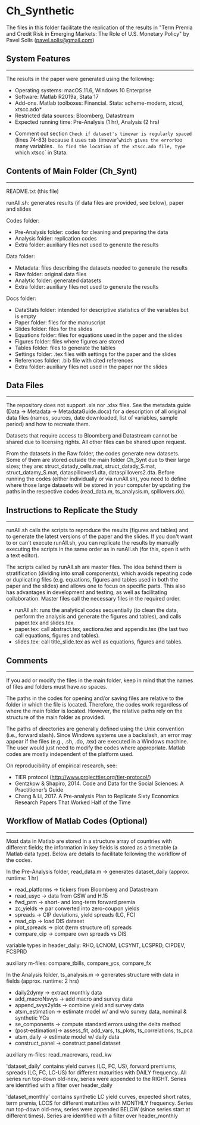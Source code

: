 # Ch_Synthetic

The files in this folder facilitate the replication of the results in "Term Premia and Credit Risk in Emerging Markets: The Role of U.S. Monetary Policy" by Pavel Solís (pavel.solis@gmail.com)


## System Features
-------------------------------------------------------------------------------------
The results in the paper were generated using the following:
- Operating systems: macOS 11.6, Windows 10 Enterprise
- Software: Matlab R2019a, Stata 17
- Add-ons. Matlab toolboxes: Financial. Stata: scheme-modern, xtcsd, xtscc.ado*
- Restricted data sources: Bloomberg, Datastream
- Expected running time: Pre-Analysis (1 hr), Analysis (2 hrs)

* Comment out section `Check if dataset's timevar is regularly spaced` (lines 74-83) because it uses `tab `timevar'` which gives the error `too many variables`. To find the location of the xtscc.ado file, type `which xtscc` in Stata.


## Contents of Main Folder (Ch_Synt)
-------------------------------------------------------------------------------------
README.txt (this file)

runAll.sh: generates results (if data files are provided, see below), paper and slides

Codes folder:
- Pre-Analysis folder: codes for cleaning and preparing the data
- Analysis folder: replication codes
- Extra folder: auxiliary files not used to generate the results

Data folder:
- Metadata: files describing the datasets needed to generate the results
- Raw folder: original data files 
- Analytic folder: generated datasets
- Extra folder: auxiliary files not used to generate the results

Docs folder: 
- DataStats folder: intended for descriptive statistics of the variables but is empty
- Paper folder: files for the manuscript
- Slides folder: files for the slides
- Equations folder: files for equations used in the paper and the slides
- Figures folder: files where figures are stored
- Tables folder: files to generate the tables
- Settings folder: .tex files with settings for the paper and the slides
- References folder: .bib file with cited references
- Extra folder: auxiliary files not used in the paper nor the slides


## Data Files
-------------------------------------------------------------------------------------
The repository does not support .xls nor .xlsx files. See the metadata guide (Data -> Metadata -> MetadataGuide.docx) for a description of all original data files (names, sources, date downloaded, list of variables, sample period) and how to recreate them.

Datasets that require access to Bloomberg and Datastream cannot be shared due to licensing rights. All other files can be shared upon request.

From the datasets in the Raw folder, the codes generate new datasets. Some of them are stored outside the main folder Ch_Synt due to their large sizes; they are: struct_datady_cells.mat, struct_datady_S.mat, struct_datamy_S.mat, dataspillovers1.dta, dataspillovers2.dta. Before running the codes (either individually or via runAll.sh), you need to define where those large datasets will be stored in your computer by updating the paths in the respective codes (read_data.m, ts_analysis.m, spillovers.do). 


## Instructions to Replicate the Study
-------------------------------------------------------------------------------------
runAll.sh calls the scripts to reproduce the results (figures and tables) and to generate the latest versions of the paper and the slides. If you don't want to or can't execute runAll.sh, you can replicate the results by manually executing the scripts in the same order as in runAll.sh (for this, open it with a text editor).

The scripts called by runAll.sh are master files. The idea behind them is stratification (dividing into small components), which avoids repeating code or duplicating files (e.g. equations, figures and tables used in both the paper and the slides) and allows one to focus on specific parts. This also has advantages in development and testing, as well as facilitating collaboration. Master files call the necessary files in the required order.
- runAll.sh: runs the analytical codes sequentially (to clean the data, perform the analysis and generate the figures and tables), and calls paper.tex and slides.tex.
- paper.tex: call abstract.tex, sections.tex and appendix.tex (the last two call equations, figures and tables).
- slides.tex: call title_slide.tex as well as equations, figures and tables.


## Comments
-------------------------------------------------------------------------------------
If you add or modify the files in the main folder, keep in mind that the names of files and folders must have *no* spaces.

The paths in the codes for opening and/or saving files are relative to the folder in which the file is located. Therefore, the codes work regardless of where the main folder is located. However, the relative paths rely on the structure of the main folder as provided.

The paths of directories are generally defined using the Unix convention (i.e., forward slash). Since Windows systems use a backslash, an error may appear if the files (e.g., .sh, .do, .tex) are executed in a Windows machine. The user would just need to modify the codes where appropriate. Matlab codes are mostly independent of the platform used.

On reproducibility of empirical research, see:
- TIER protocol (http://www.projecttier.org/tier-protocol/)
- Gentzkow & Shapiro, 2014. Code and Data for the Social Sciences: A Practitioner’s Guide
- Chang & Li, 2017. A Pre-analysis Plan to Replicate Sixty Economics Research Papers That Worked Half of the Time


## Workflow of Matlab Codes (Optional)
-------------------------------------------------------------------------------------
Most data in Matlab are stored in a structure array of countries with different fields; the information in key fields is stored as a timetable (a Matlab data type). Below are details to facilitate following the workflow of the codes.

In the Pre-Analysis folder, read_data.m -> generates dataset_daily (approx. runtime: 1 hr)
- read_platforms	-> tickers from Bloomberg and Datastream
- read_usyc	-> data from GSW and H.15
- fwd_prm		-> short- and long-term forward premia
- zc_yields	-> par converted into zero-coupon yields
- spreads		-> CIP deviations, yield spreads (LC, FC)
- read_cip		-> load DIS dataset
- plot_spreads	-> plot (term structure of) spreads
- compare_cip	-> compare own spreads vs DIS

variable types in header_daily: RHO, LCNOM, LCSYNT, LCSPRD, CIPDEV, FCSPRD

auxiliary m-files: compare_tbills, compare_ycs, compare_fx

In the Analysis folder, ts_analysis.m -> generates structure with data in fields (approx. runtime: 2 hrs)
- daily2dymy	-> extract monthly data
- add_macroNsvys	-> add macro and survey data
- append_svys2ylds	-> combine yield and survey data
- atsm_estimation 	-> estimate model w/ and w/o survey data, nominal & synthetic YCs
- se_components	-> compute standard errors using the delta method
- (post-estimation)-> assess_fit, add_vars, ts_plots, ts_correlations, ts_pca
- atsm_daily	-> estimate model w/ daily data
- construct_panel 	-> construct panel dataset

auxiliary m-files: read_macrovars, read_kw

'dataset_daily' contains yield curves (LC, FC, US), forward premiums, spreads (LC, FC, LC-US) for different maturities with DAILY frequency. All series run top-down old-new, series were appended to the RIGHT. Series are identified with a filter over header_daily

'dataset_monthly' contains synthetic LC yield curves, expected short rates, term premia, LCCS for different maturities with MONTHLY frequency. Series run top-down old-new, series were appended BELOW (since series start at different times). Series are identified with a filter over header_monthly

